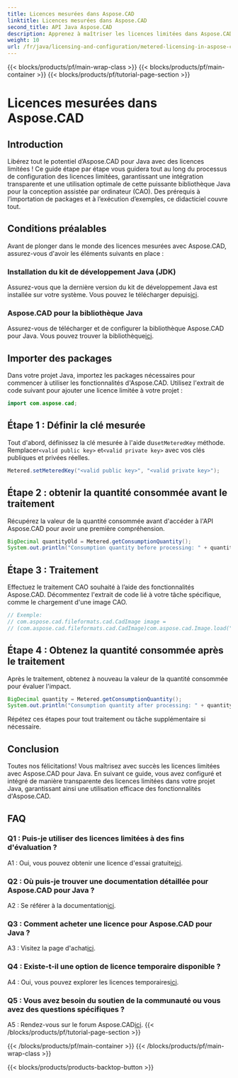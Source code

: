 ```yaml
---
title: Licences mesurées dans Aspose.CAD
linktitle: Licences mesurées dans Aspose.CAD
second_title: API Java Aspose.CAD
description: Apprenez à maîtriser les licences limitées dans Aspose.CAD pour Java avec ce guide complet. Optimisez votre traitement CAO pour plus d’efficacité et de rentabilité.
weight: 10
url: /fr/java/licensing-and-configuration/metered-licensing-in-aspose-cad/
---
```


{{< blocks/products/pf/main-wrap-class >}}
{{< blocks/products/pf/main-container >}}
{{< blocks/products/pf/tutorial-page-section >}}

# Licences mesurées dans Aspose.CAD

## Introduction

Libérez tout le potentiel d’Aspose.CAD pour Java avec des licences limitées ! Ce guide étape par étape vous guidera tout au long du processus de configuration des licences limitées, garantissant une intégration transparente et une utilisation optimale de cette puissante bibliothèque Java pour la conception assistée par ordinateur (CAO). Des prérequis à l’importation de packages et à l’exécution d’exemples, ce didacticiel couvre tout.

## Conditions préalables

Avant de plonger dans le monde des licences mesurées avec Aspose.CAD, assurez-vous d'avoir les éléments suivants en place :

### Installation du kit de développement Java (JDK)

 Assurez-vous que la dernière version du kit de développement Java est installée sur votre système. Vous pouvez le télécharger depuis[ici](https://www.oracle.com/java/technologies/javase-downloads.html).

### Aspose.CAD pour la bibliothèque Java

 Assurez-vous de télécharger et de configurer la bibliothèque Aspose.CAD pour Java. Vous pouvez trouver la bibliothèque[ici](https://releases.aspose.com/cad/java/).

## Importer des packages

Dans votre projet Java, importez les packages nécessaires pour commencer à utiliser les fonctionnalités d'Aspose.CAD. Utilisez l'extrait de code suivant pour ajouter une licence limitée à votre projet :

```java
import com.aspose.cad;
```

## Étape 1 : Définir la clé mesurée

 Tout d'abord, définissez la clé mesurée à l'aide du`setMeteredKey` méthode. Remplacer`<valid public key>` et`<valid private key>` avec vos clés publiques et privées réelles.

```java
Metered.setMeteredKey("<valid public key>", "<valid private key>");
```

## Étape 2 : obtenir la quantité consommée avant le traitement

Récupérez la valeur de la quantité consommée avant d'accéder à l'API Aspose.CAD pour avoir une première compréhension.

```java
BigDecimal quantityOld = Metered.getConsumptionQuantity();
System.out.println("Consumption quantity before processing: " + quantityOld);
```

## Étape 3 : Traitement

Effectuez le traitement CAO souhaité à l’aide des fonctionnalités Aspose.CAD. Décommentez l'extrait de code lié à votre tâche spécifique, comme le chargement d'une image CAO.

```java
// Exemple:
// com.aspose.cad.fileformats.cad.CadImage image =
// (com.aspose.cad.fileformats.cad.CadImage)com.aspose.cad.Image.load("BlockRefDgn.dwg");
```

## Étape 4 : Obtenez la quantité consommée après le traitement

Après le traitement, obtenez à nouveau la valeur de la quantité consommée pour évaluer l'impact.

```java
BigDecimal quantity = Metered.getConsumptionQuantity();
System.out.println("Consumption quantity after processing: " + quantity);
```

Répétez ces étapes pour tout traitement ou tâche supplémentaire si nécessaire.

## Conclusion

Toutes nos félicitations! Vous maîtrisez avec succès les licences limitées avec Aspose.CAD pour Java. En suivant ce guide, vous avez configuré et intégré de manière transparente des licences limitées dans votre projet Java, garantissant ainsi une utilisation efficace des fonctionnalités d'Aspose.CAD.

## FAQ

### Q1 : Puis-je utiliser des licences limitées à des fins d'évaluation ?

 A1 : Oui, vous pouvez obtenir une licence d'essai gratuite[ici](https://releases.aspose.com/).

### Q2 : Où puis-je trouver une documentation détaillée pour Aspose.CAD pour Java ?

 A2 : Se référer à la documentation[ici](https://reference.aspose.com/cad/java/).

### Q3 : Comment acheter une licence pour Aspose.CAD pour Java ?

 A3 : Visitez la page d'achat[ici](https://purchase.aspose.com/buy).

### Q4 : Existe-t-il une option de licence temporaire disponible ?

 A4 : Oui, vous pouvez explorer les licences temporaires[ici](https://purchase.aspose.com/temporary-license/).

### Q5 : Vous avez besoin du soutien de la communauté ou vous avez des questions spécifiques ?

 A5 : Rendez-vous sur le forum Aspose.CAD[ici](https://forum.aspose.com/c/cad/19).
{{< /blocks/products/pf/tutorial-page-section >}}

{{< /blocks/products/pf/main-container >}}
{{< /blocks/products/pf/main-wrap-class >}}

{{< blocks/products/products-backtop-button >}}
